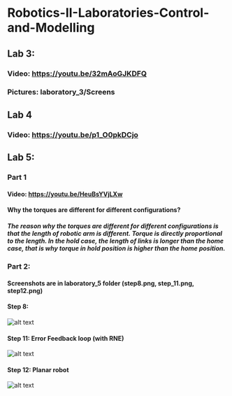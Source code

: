 # Robotics-II-Laboratories-Control-and-Modelling
## Lab 3: 
###  Video: https://youtu.be/32mAoGJKDFQ
###  Pictures: laboratory_3/Screens
## Lab 4
###  Video: https://youtu.be/p1_O0pkDCjo
## Lab 5:
### Part 1
####  Video: https://youtu.be/HeuBsYVjLXw
####  Why the torques are different for different configurations?
##### The reason why the torques are different for different configurations is that the length of robotic arm is different. Torque is directly proportional to the length. In the hold case, the length of links is longer than the home case, that is why torque in hold position is higher than the home position.
### Part 2: 
#### Screenshots are in laboratory_5 folder (step8.png, step_11.png, step12.png)
#### Step 8:
![alt text](https://github.com/BZWayne/Robotics-II-Laboratory-Control-and-Modelling/blob/master/laboratory_5/step8.png?raw=true)
#### Step 11: Error Feedback loop (with RNE)  
![alt text](https://github.com/BZWayne/Robotics-II-Laboratory-Control-and-Modelling/blob/master/laboratory_5/step_11.png?raw=true)
#### Step 12: Planar robot 
![alt text](https://github.com/BZWayne/Robotics-II-Laboratory-Control-and-Modelling/blob/master/laboratory_5/step12.png?raw=true)

